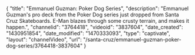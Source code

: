 {
    "title": "Emmanuel Guzman: Poker Dog Series",
    "description": "Emmanuel Guzman's pro deck from the Poker Dog series just dropped from Santa Cruz Skateboards. E-Man blazes through some crusty terrain, and makes it happen.",
    "channelid": "3764418",
    "videoid": "3837604",
    "date_created": "1430951854",
    "date_modified": "1470333093",
    "type": "captivate",
    "layout": "channelVideo",
    "url": "\/santa-cruz\/emmanuel-guzman-poker-dog-series\/3764418-3837604"
}